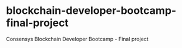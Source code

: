 # blockchain-developer-bootcamp-final-project
Consensys Blockchain Developer Bootcamp - Final project
